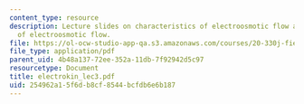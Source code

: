 ```yaml
---
content_type: resource
description: Lecture slides on characteristics of electroosmotic flow and applications
  of electroosmotic flow.
file: https://ol-ocw-studio-app-qa.s3.amazonaws.com/courses/20-330j-fields-forces-and-flows-in-biological-systems-spring-2007/254962a15f6db8cf8544bcfdb6e6b187_electrokin_lec3.pdf
file_type: application/pdf
parent_uid: 4b48a137-72ee-352a-11db-7f92942d5c97
resourcetype: Document
title: electrokin_lec3.pdf
uid: 254962a1-5f6d-b8cf-8544-bcfdb6e6b187
---
```

